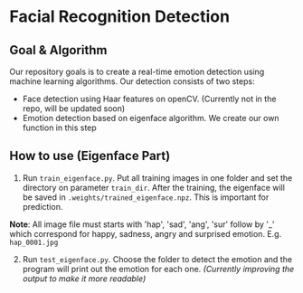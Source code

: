 # Facial Recognition Detection

## Goal & Algorithm
Our repository goals is to create a real-time emotion detection using machine learning algorithms. 
Our detection consists of two steps:
* Face detection using Haar features on openCV. (Currently not in the repo, will be updated soon) 
* Emotion detection based on eigenface algorithm. We create our own function in this step

## How to use (Eigenface Part)
1. Run `train_eigenface.py`. Put all training images in one folder and set the directory on parameter `train_dir`. After the training, the eigenface will be saved in `.weights/trained_eigenface.npz`. This is important for prediction.

**Note**: All image file must starts with 'hap', 'sad', 'ang', 'sur' follow by '\_' which correspond for happy, sadness, angry and surprised emotion. E.g. `hap_0001.jpg`

2. Run `test_eigenface.py`. Choose the folder to detect the emotion and the program will print out the emotion for each one. _(Currently improving the output to make it more readable)_
